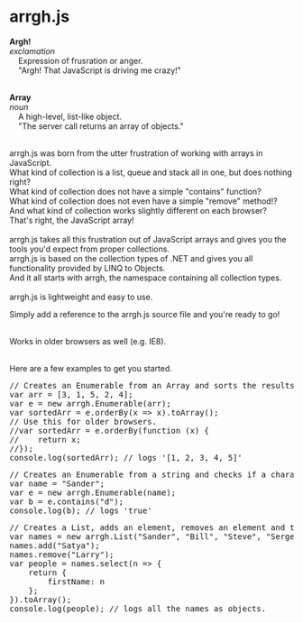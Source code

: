 # arrgh.js
<b>Argh!</b><br />
<i>exclamation</i><br />
&nbsp;&nbsp;&nbsp;&nbsp;Expression of frusration or anger.<br />
&nbsp;&nbsp;&nbsp;&nbsp;"Argh! That JavaScript is driving me crazy!"</pre><br /><br />

<b>Array</b><br />
<i>noun</i><br />
&nbsp;&nbsp;&nbsp;&nbsp;A high-level, list-like object.<br />
&nbsp;&nbsp;&nbsp;&nbsp;"The server call returns an array of objects."<br /><br />

arrgh.js was born from the utter frustration of working with arrays in JavaScript.<br />
What kind of collection is a list, queue and stack all in one, but does nothing right?<br />
What kind of collection does not have a simple "contains" function?<br />
What kind of collection does not even have a simple "remove" method!?<br />
And what kind of collection works slightly different on each browser?<br />
That's right, the JavaScript array!<br /><br />
arrgh.js takes all this frustration out of JavaScript arrays and gives you the tools you'd expect from proper collections.<br />
arrgh.js is based on the collection types of .NET and gives you all functionality provided by LINQ to Objects.<br />
And it all starts with arrgh, the namespace containing all collection types.<br /><br />
arrgh.js is lightweight and easy to use.<br />

Simply add a reference to the arrgh.js source file and you're ready to go!<br /><br />

Works in older browsers as well (e.g. IE8).<br /><br />

Here are a few examples to get you started.

<pre>
// Creates an Enumerable from an Array and sorts the results.
var arr = [3, 1, 5, 2, 4];
var e = new arrgh.Enumerable(arr);
var sortedArr = e.orderBy(x => x).toArray();
// Use this for older browsers.
//var sortedArr = e.orderBy(function (x) {
//    return x;
//});
console.log(sortedArr); // logs '[1, 2, 3, 4, 5]'
</pre>

<pre>
// Creates an Enumerable from a string and checks if a character is present.
var name = "Sander";
var e = new arrgh.Enumerable(name);
var b = e.contains("d");
console.log(b); // logs 'true'
</pre>

<pre>
// Creates a List, adds an element, removes an element and then projects the elements to create a new collection of people.
var names = new arrgh.List("Sander", "Bill", "Steve", "Sergey", "Larry");
names.add("Satya");
names.remove("Larry");
var people = names.select(n => {
    return {
        firstName: n
    };
}).toArray();
console.log(people); // logs all the names as objects.
</pre>